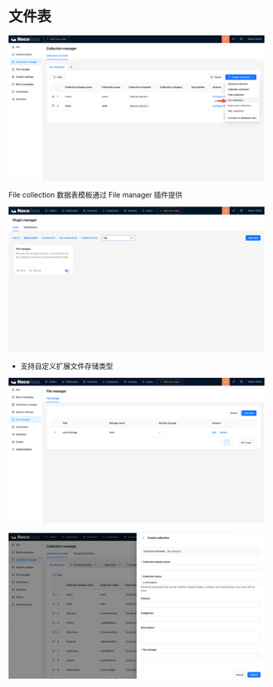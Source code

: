 # 文件表

![](./static/BOlXbQXsOo5ae8xTC6Gc4lAlnRe.png)

File collection 数据表模板通过 File manager 插件提供

![](./static/JRRtb9rtfoNfWOxkEVQcWF0Nndd.png)

- 支持自定义扩展文件存储类型

![](./static/Z3Jgb8N4QosogDxOvBMc33RPnQb.png)

![](./static/PJhDbmWJgo2kBNxtDqIcMmCjnvh.png)
